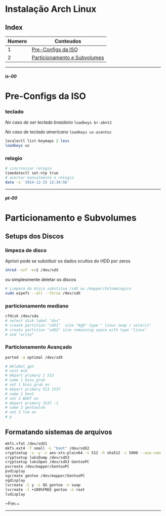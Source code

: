 # Instalação Arch Linux

## Index

| Numero | Conteudos |
|---|---|
| 1 | [Pre-Configs da ISO](#is-00) |
| 2 | [Particionamento e Subvolumes](#pt-00) |

---

##### is-00
# Pre-Configs da ISO

### **teclado**

_No caso de ser teclado brasileiro_ `loadkeys br-abnt2`

_No caso de teclado americano_ `loadkeys us-acentos`

```bash
localectl list-keymaps | less
loadkeys us
```

### **relogio**

```bash
# sincronizar relogio
timedatectl set-ntp true
# acertar manualmente o relogio
date -s '2014-12-25 12:34:56'
```

---

##### pt-00
# Particionamento e Subvolumes

## **Setups dos Discos**

### **limpeza de disco**

Apriori pode se substituir os dados ocultos do HDD por zeros

```bash
shred -vzf -n=2 /dev/sdX
```

ou simplesmente deletar  os discos 

```bash
# Limpeza do disco substitua /sdX ou /mapper/VolumeLogico
sudo wipefs --all --force /dev/sdX
```

### **particionamento mediano**

```bash
cfdisk /dev/sda
# select disk label "dos"
# create partition "sdX1"  size "8gb" type " linux swap / solaris"
# create partition "sdX2" size remaining space with type "linux"
# and "write"
```

### **Particionamento Avançado**

```bash
parted -a optimal /dev/sdX

# mklabel gpt
# unit mib 
# mkpart primary 1 513 
# name 1 bios_grub 
# set 1 bios_grub on 
# mkpart primary 513 1537 
# name 2 boot 
# set 2 BOOT on 
# mkpart primary 1537 -1 
# name 3 gentoolvm 
# set 3 lvm on 
# p 
```

## **Formatando sistemas de arquivos**

```bash
mkfs.vfat /dev/sdX1
mkfs.ext4 -T small -L "boot" /dev/sdX2
cryptsetup -v -y -c aes-xts-plain64 -s 512 -h sha512 -i 5000 --use-random luksFormat /dev/sdX3
cryptsetup luksDump /dev/sdX3
cryptsetup luksOpen /dev/sdX3 GentooPC
pvcreate /dev/mapper/GentooPC
pvdisplay
vgcreate gentoo /dev/mapper/GentooPC
vgdisplay
lvcreate -C y -L 8G gentoo -n swap
lvcreate -l +100%FREE gentoo -n root
lvdisplay
```

~Fim.~

---
